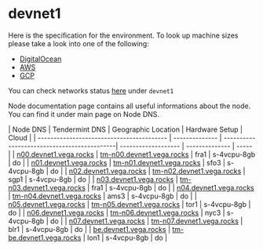 # devnet1

Here is the specification for the environment. To look up machine sizes please take a look into one of the following:

* [DigitalOcean](https://slugs.do-api.dev/)
* [AWS](https://aws.amazon.com/ec2/instance-types/)
* [GCP](https://gcpinstances.doit-intl.com/)

You can check networks status [here](https://stats.vega.trading/) under `devnet1`

Node documentation page contains all useful informations about the node. You can find it under main page on Node DNS.

| Node DNS | Tendermint DNS | Geographic Location | Hardware Setup | Cloud |
| ----------------------------------------- | -------------- | --------------------------------------------| ------------------- | -------------- | ----- |
| [n00.devnet1.vega.rocks](https://n00.devnet1.vega.rocks) | [tm-n00.devnet1.vega.rocks](https://tm-n00.devnet1.vega.rocks) | fra1 | s-4vcpu-8gb | do |
| [n01.devnet1.vega.rocks](https://n01.devnet1.vega.rocks) | [tm-n01.devnet1.vega.rocks](https://tm-n01.devnet1.vega.rocks) | sfo3 | s-4vcpu-8gb | do |
| [n02.devnet1.vega.rocks](https://n02.devnet1.vega.rocks) | [tm-n02.devnet1.vega.rocks](https://tm-n02.devnet1.vega.rocks) | sgp1 | s-4vcpu-8gb | do |
| [n03.devnet1.vega.rocks](https://n03.devnet1.vega.rocks) | [tm-n03.devnet1.vega.rocks](https://tm-n03.devnet1.vega.rocks) | fra1 | s-4vcpu-8gb | do |
| [n04.devnet1.vega.rocks](https://n04.devnet1.vega.rocks) | [tm-n04.devnet1.vega.rocks](https://tm-n04.devnet1.vega.rocks) | ams3 | s-4vcpu-8gb | do |
| [n05.devnet1.vega.rocks](https://n05.devnet1.vega.rocks) | [tm-n05.devnet1.vega.rocks](https://tm-n05.devnet1.vega.rocks) | tor1 | s-4vcpu-8gb | do |
| [n06.devnet1.vega.rocks](https://n06.devnet1.vega.rocks) | [tm-n06.devnet1.vega.rocks](https://tm-n06.devnet1.vega.rocks) | nyc3 | s-4vcpu-8gb | do |
| [n07.devnet1.vega.rocks](https://n07.devnet1.vega.rocks) | [tm-n07.devnet1.vega.rocks](https://tm-n07.devnet1.vega.rocks) | blr1 | s-4vcpu-8gb | do |
| [be.devnet1.vega.rocks](https://be.devnet1.vega.rocks) | [tm-be.devnet1.vega.rocks](https://tm-be.devnet1.vega.rocks) | lon1 | s-4vcpu-8gb | do |
